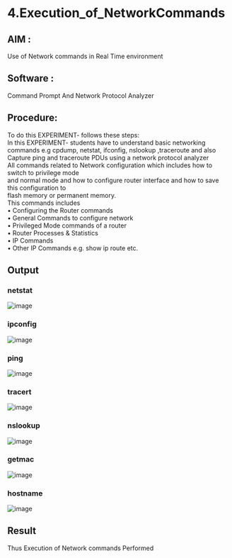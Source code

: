 # 4.Execution_of_NetworkCommands
## AIM :
Use of Network commands in Real Time environment
## Software : 
Command Prompt And Network Protocol Analyzer
## Procedure: 
To do this EXPERIMENT- follows these steps:
<BR>
In this EXPERIMENT- students have to understand basic networking commands e.g cpdump, netstat, ifconfig, nslookup ,traceroute and also Capture ping and traceroute PDUs using a network protocol analyzer 
<BR>
All commands related to Network configuration which includes how to switch to privilege mode
<BR>
and normal mode and how to configure router interface and how to save this configuration to
<BR>
flash memory or permanent memory.
<BR>
This commands includes
<BR>
• Configuring the Router commands
<BR>
• General Commands to configure network
<BR>
• Privileged Mode commands of a router 
<BR>
• Router Processes & Statistics
<BR>
• IP Commands
<BR>
• Other IP Commands e.g. show ip route etc.
<BR>

## Output
### netstat
![image](https://github.com/user-attachments/assets/b242ede3-f305-45ac-a29d-566f707b0fae)

### ipconfig
![image](https://github.com/user-attachments/assets/a2c06ee3-9969-44a2-be09-16483eb0a418)

### ping
![image](https://github.com/user-attachments/assets/0a2738bf-d8f5-4118-9bb5-ece4bf94adf4)

### tracert
![image](https://github.com/user-attachments/assets/ef582bf1-d14c-4606-b43e-c97caff0494e)

### nslookup
![image](https://github.com/user-attachments/assets/4bff74d6-1396-4662-ae21-d47142fbd936)

### getmac
![image](https://github.com/user-attachments/assets/9137cb16-41b7-4f8d-a834-9b7f6d760266)

### hostname
![image](https://github.com/user-attachments/assets/2bb30985-f5d9-4c9d-8722-bf6c2863a131)

## Result
Thus Execution of Network commands Performed 
